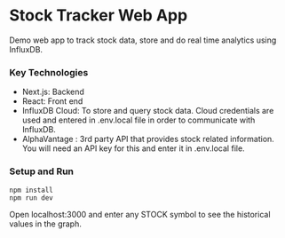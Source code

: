 # Stock Tracker Web App
Demo web app to track stock data, store and do real time analytics using InfluxDB.

### Key Technologies

- Next.js: Backend
- React: Front end
- InfluxDB Cloud: To store and query stock data. Cloud credentials are used and entered in .env.local file in order to communicate with InfluxDB.
- AlphaVantage : 3rd party API that provides stock related information. You will need an API key for this and enter it in .env.local file.

### Setup and Run

```
npm install
npm run dev
```

Open localhost:3000 and enter any STOCK symbol to see the historical values in the graph.
